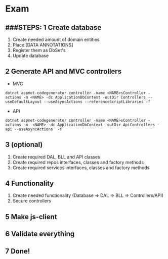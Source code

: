 # Exam

###STEPS:
1 Create database
-
1) Create needed amount of domain entities
1) Place [DATA ANNOTATIONS]
2) Register them as DbSet<Entity>'s
3) Update database

2 Generate API and MVC controllers
-
* MVC
```
dotnet aspnet-codegenerator controller -name <NAME>sController -actions -m <NAME> -dc ApplicationDbContext -outDir Controllers --useDefaultLayout --useAsyncActions --referenceScriptLibraries -f
```
* API
```
dotnet aspnet-codegenerator controller -name <NAME>sController -actions -m  <NAME> -dc ApplicationDbContext -outDir ApiControllers -api --useAsyncActions  -f
```

3 (optional)
-
1. Create required DAL, BLL and API classes
2. Create required repos interfaces, classes and factory methods
3. Create required services interfaces, classes and factory methods

4 Functionality
-
1. Create needed functionality (Database => DAL => BLL => Controllers/API)
2. Secure controllers

5 Make js-client
-

6 Validate everything
-

7 Done!
-